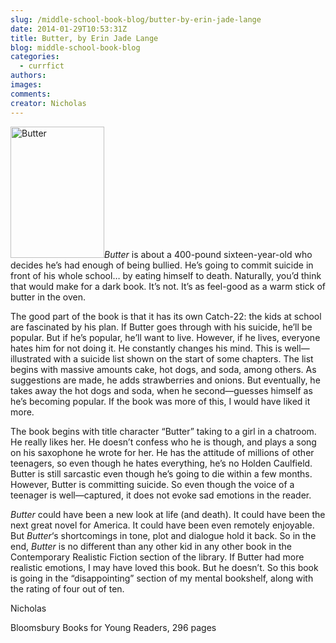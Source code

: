```yaml
---
slug: /middle-school-book-blog/butter-by-erin-jade-lange
date: 2014-01-29T10:53:31Z
title: Butter, by Erin Jade Lange
blog: middle-school-book-blog
categories:
  - currfict
authors:
images:
comments:
creator: Nicholas
---
```


<img src="http://www.teenwritersbloc.com/wp-content/uploads/2012/09/butter_cmyk.jpg" alt="Butter" width="150" height="210" class="alignleft size-thumbnail wp-image-803"/><em>Butter</em> is about a 400-pound sixteen-year-old who decides he’s had enough of being bullied. He’s going to commit suicide in front of his whole school… by eating himself to death. Naturally, you’d think that would make for a dark book. It’s not. It’s as feel-good as a warm stick of butter in the oven.

The good part of the book is that it has its own Catch-22: the kids at school are fascinated by his plan. If Butter goes through with his suicide, he’ll be popular. But if he’s popular, he’ll want to live. However, if he lives, everyone hates him for not doing it. He constantly changes his mind. This is well—illustrated with a suicide list shown on the start of some chapters. The list begins with massive amounts cake, hot dogs, and soda, among others. As suggestions are made, he adds strawberries and onions. But eventually, he takes away the hot dogs and soda, when he second—guesses himself as he’s becoming popular. If the book was more of this, I would have liked it more.

The book begins with title character “Butter” taking to a girl in a chatroom. He really likes her. He doesn’t confess who he is though, and plays a song on his saxophone he wrote for her. He has the attitude of millions of other teenagers, so even though he hates everything, he’s no Holden Caulfield. Butter is still sarcastic even though he’s going to die within a few months. However, Butter is committing suicide. So even though the voice of a teenager is well—captured, it does not evoke sad emotions in the reader.

<em>Butter</em> could have been a new look at life (and death). It could have been the next great novel for America. It could have been even remotely enjoyable. But <em>Butter</em>‘s shortcomings in tone, plot and dialogue hold it back. So in the end, <em>Butter</em> is no different than any other kid in any other book in the Contemporary Realistic Fiction section of the library. If Butter had more realistic emotions, I may have loved this book. But he doesn’t. So this book is going in the “disappointing” section of my mental bookshelf, along with the rating of four out of ten.

Nicholas

Bloomsbury Books for Young Readers, 296 pages
